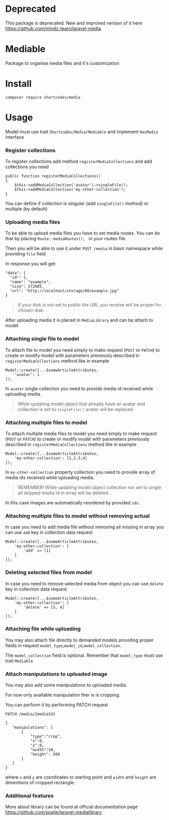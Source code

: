# Deprecated

This package is deprecated. New and improved version of it here https://github.com/mindz-team/laravel-media

# Mediable

Package to organise media files and it's customization

# Install

    composer require shortcodes/media
    
# Usage

Model must use trait `Shortcodes/Media/Mediable` and implement `HasMedia` interface

### Register collections

To register collections add method  `registerMediaCollections` and add collections you need 

    public function registerMediaCollections()
    {
        $this->addMediaCollection('avatar')->singleFile();
        $this->addMediaCollection('my-other-collection');
    }

You can define if collection is singular (add `singleFile()` method) or multiple (by default)

### Uploading media files

To be able to upload media files you have to set media routes. You can do that by placing `Route::mediaRoutes();
` in your routes file.

Then you will be able to use it under `POST /media` in basic namespace while providing `file` field


In response you will get:

```
"data": {
  "id": 1,
  "name": "example",
  "size": 272605,
  "url": "http://localhost/storage/60/example.jpg"
}
```

> If your disk is not set to public the URL you receive will be proper for chosen disk.

After uploading media it is placed in `MediaLibrary` and can be attach to model

### Attaching single file to model

To attach file to model you need simply to make request (`POST` or `PATCH`) to create or modify model with parameters previously described in `registerMediaCollections` method like in example

    Model::create([...$someArticleAttributes,
        'avatar': 1
    ]);

In `avatar` single collection you need to provide media id received while uploading media.

> While updating model object that already have an avatar and collection is set to `singleFile()` avatar will be replaced 

### Attaching multiple files to model

To attach multiple media files to model you need simply to make request (`POST` or `PATCH`) to create or modify model with parameters previously described in `registerMediaCollections` method like in example

    Model::create([...$someArticleAttributes,
        'my-other-collection': [1,2,3,4]
    ]);

In `my-other-collection` property collection you need to provide array of media ids received while uploading media.

> REMEMBER! While updating model object collection not set to single all skipped media id in array will be deleted. 

In this case images are automatically reordered by provided `ids`.

### Attaching multiple files to model without removing actual

In case you need to add media file without removing all missing in array you can use `add` key in collection data request

    Model::create([...$someArticleAttributes,
        'my-other-collection': [
            'add' => [1]
        ]
    ]);
    
### Deleting selected files from model

In case you need to remove selected media from object you can use `delete` key in collection data request


    Model::create([...$someArticleAttributes,
        'my-other-collection': [
            'delete' => [3, 4]
        ]
    ]);

### Attaching file while uploading

You may also attach file directly to demanded models providing proper fields in request `model_type`,`model_id`,`model_collection`. 

The `model_collection` field is optional. Remember that `model_type` must use trait `Mediable`

### Attach manipulations to uploaded image

You may also add some manipulations to uploaded media.

For now only available manipulation ther is is cropping.

You can perform it by performing PATCH request 

    PATCH /media/{mediaId}
        
    {
       "manipulations": [
           {
               "type":"crop",
               "x":0, 
               "y":0,
               "width":10,
               "height": 500
           }
       ]
    }

where `x` and `y` are coordinates to starting point and `width` and `height` are dimentions of cropped rectangle.

### Additional features

More about library can be found at official documentation page https://github.com/spatie/laravel-medialibrary
